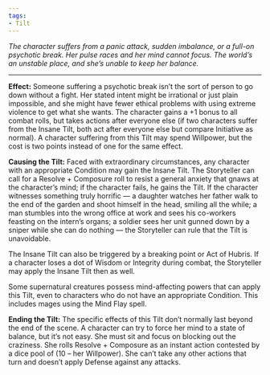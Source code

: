 ```yaml
---
tags:
- Tilt
---
```


_The character suffers from a panic attack, sudden imbalance, or a full-on psychotic break. Her pulse races and her mind cannot focus. The world’s an unstable place, and she’s unable to keep her balance._

---

**Effect:** Someone suffering a psychotic break isn’t the sort of person to go down without a fight. Her stated intent might be irrational or just plain impossible, and she might have fewer ethical problems with using extreme violence to get what she wants. The character gains a +1 bonus to all combat rolls, but takes actions after everyone else (if two characters suffer from the Insane Tilt, both act after everyone else but compare Initiative as normal). A character suffering from this Tilt may spend Willpower, but the cost is two points instead of one for the same effect.

**Causing the Tilt:** Faced with extraordinary circumstances, any character with an appropriate Condition may gain the Insane Tilt. The Storyteller can call for a Resolve + Composure roll to resist a general anxiety that gnaws at the character’s mind; if the character fails, he gains the Tilt. If the character witnesses something truly horrific — a daughter watches her father walk to the end of the garden and shoot himself in the head, smiling all the while; a man stumbles into the wrong office at work and sees his co-workers feasting on the intern’s organs; a soldier sees her unit gunned down by a sniper while she can do nothing — the Storyteller can rule that the Tilt is unavoidable.

The Insane Tilt can also be triggered by a breaking point or Act of Hubris. If a character loses a dot of Wisdom or Integrity during combat, the Storyteller may apply the Insane Tilt then as well.

Some supernatural creatures possess mind-affecting powers that can apply this Tilt, even to characters who do not have an appropriate Condition. This includes mages using the Mind Flay spell.

**Ending the Tilt:** The specific effects of this Tilt don’t normally last beyond the end of the scene. A character can try to force her mind to a state of balance, but it’s not easy. She must sit and focus on blocking out the craziness. She rolls Resolve + Composure as an instant action contested by a dice pool of (10 – her Willpower). She can’t take any other actions that turn and doesn’t apply Defense against any attacks.